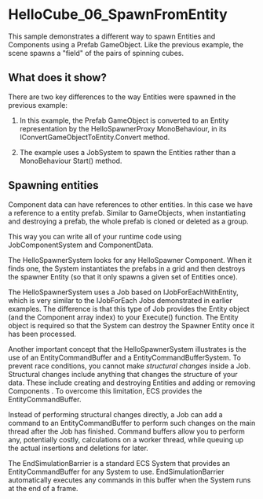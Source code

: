 # HelloCube_06_SpawnFromEntity

This sample demonstrates a different way to spawn Entities and Components using a Prefab GameObject. Like the previous example, the scene spawns a "field" of the pairs of spinning cubes.

## What does it show?

There are two key differences to the way Entities were spawned in the previous example:

1. In this example, the Prefab GameObject is converted to an Entity representation by the HelloSpawnerProxy MonoBehaviour, in its IConvertGameObjectToEntity.Convert method. 

2. The example uses a JobSystem to spawn the Entities rather than a MonoBehaviour Start() method.

## Spawning entities

Component data can have references to other entities. In this case we have a reference to a entity prefab. Similar to GameObjects, when instantiating and destroying a prefab, the whole prefab is cloned or deleted as a group.

This way you can write all of your runtime code using JobComponentSystem and ComponentData.

The HelloSpawnerSystem looks for any HelloSpawner Component.
When it finds one, the System instantiates the prefabs in a grid and then destroys the spawner Entity (so that it only spawns a given set of Entities once).

The HelloSpawnerSystem uses a Job based on IJobForEachWithEntity, which is very similar to the IJobForEach Jobs demonstrated in earlier examples. The difference is that this type of Job provides the Entity object (and the Component array index) to your Execute() function. The Entity object is required so that the System can destroy the Spawner Entity once it has been processed.

Another important concept that the HelloSpawnerSystem illustrates is the use of an EntityCommandBuffer and a EntityCommandBufferSystem. To prevent race conditions, you cannot make _structural changes_ inside a Job. Structural changes include anything that changes the structure of your data. These include creating and destroying Entities and adding or removing Components . To overcome this limitation, ECS provides the EntityCommandBuffer. 

Instead of performing structural changes directly, a Job can add a command to an EntityCommandBuffer to perform such changes on the main thread after the Job has finished. Command buffers allow you to perform any, potentially costly, calculations on a worker thread, while queuing up the actual insertions and deletions for later. 

The EndSimulationBarrier is a standard ECS System that provides an EntityCommandBuffer for any System to use. EndSimulationBarrier automatically executes any commands in this buffer when the System runs at the end of a frame. 
